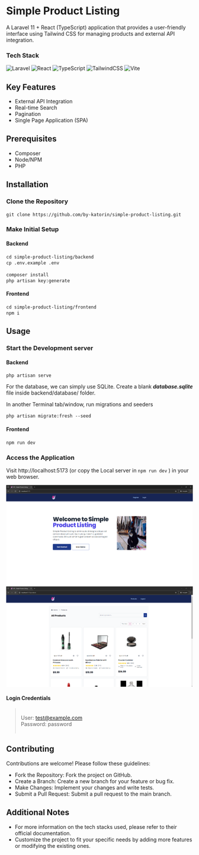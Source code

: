 # Simple Product Listing

A Laravel 11 + React (TypeScript) application that provides a user-friendly interface using Tailwind CSS for managing products and external API integration.

### Tech Stack
![Laravel](https://img.shields.io/badge/laravel-red.svg?style=for-the-badge&logo=laravel&logoColor=white) ![React](https://img.shields.io/badge/react-%230e86c2.svg?style=for-the-badge&logo=react&logoColor=white) ![TypeScript](https://img.shields.io/badge/typescript-%23c2a70e.svg?style=for-the-badge&logo=typescript&logoColor=white) ![TailwindCSS](https://img.shields.io/badge/tailwindcss-%2305ab92.svg?style=for-the-badge&logo=tailwind-css&logoColor=white) ![Vite](https://img.shields.io/badge/vite-%23532594.svg?style=for-the-badge&logo=vite&logoColor=white)

## Key Features

- External API Integration
- Real-time Search
- Pagination
- Single Page Application (SPA)

## Prerequisites

- Composer
- Node/NPM
- PHP

## Installation

### Clone the Repository
```
git clone https://github.com/by-katorin/simple-product-listing.git
```

### Make Initial Setup

#### Backend
```
cd simple-product-listing/backend
cp .env.example .env

composer install
php artisan key:generate
```

#### Frontend
```
cd simple-product-listing/frontend
npm i
```

## Usage

### Start the Development server

#### Backend
```
php artisan serve
```
For the database, we can simply use SQLite. Create a blank _**database.sqlite**_ file inside backend/database/ folder.

In another Terminal tab/window, run migrations and seeders
```
php artisan migrate:fresh --seed
```

#### Frontend
```
npm run dev
```

### Access the Application

Visit http://localhost:5173 (or copy the Local server in `npm run dev` ) in your web browser.

![alt text](images/image01.png)
![alt text](images/image02.png)

#### Login Credentials

> <br>User: test@example.com <br> Password: password<br><br>

## Contributing

Contributions are welcome! Please follow these guidelines:

- Fork the Repository: Fork the project on GitHub.
- Create a Branch: Create a new branch for your feature or bug fix.
- Make Changes: Implement your changes and write tests.
- Submit a Pull Request: Submit a pull request to the main branch.

## Additional Notes

- For more information on the tech stacks used, please refer to their official documentation.
- Customize the project to fit your specific needs by adding more features or modifying the existing ones.
